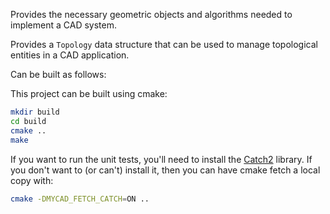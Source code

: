 Provides the necessary geometric objects and algorithms needed to implement a
CAD system.

Provides a `Topology` data structure that can be used to manage topological
entities in a CAD application.

Can be built as follows:

This project can be built using cmake:

```sh
mkdir build
cd build
cmake ..
make
```

If you want to run the unit tests, you'll need to install the [Catch2][1]
library. If you don't want to (or can't) install it, then you can have cmake
fetch a local copy with:

```sh
cmake -DMYCAD_FETCH_CATCH=ON ..
```

[1]: https://github.com/catchorg/Catch2
